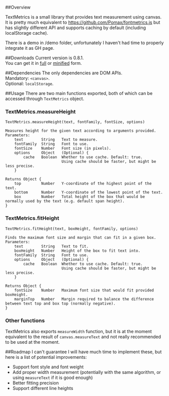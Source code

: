 ##Overview

TextMetrics is a small library that provides text measurement using canvas. It is pretty much equivalent to https://github.com/Pomax/fontmetrics.js but has slightly different API and supports caching by default (including localStorage cache).

There is a demo in /demo folder, unfortunately I haven't had time to properly integrate it as GH page.

##Downloads
Current version is 0.8.1.  
You can get it in [full](dist/textmetrics-0.8.1.js) or [minified](dist/textmetrics-0.8.1.min.js) form.

##Dependencies
The only dependencies are DOM APIs.  
Mandatory: `<canvas>`.  
Optional: `localStorage`.  

##Usage
There are two main functions exported, both of which can be accessed through `TextMetrics` object.

### TextMetrics.measureHeight
    TextMetrics.measureHeight(text, fontFamily, fontSize, options)
    
    Measures height for the given text according to arguments provided.
    Parameters:
        text        String   Text to measure.
        fontFamily  String   Font to use.
        fontSize    Number   Font size (in pixels).
        options     Object   (Optional) { 
            cache   Boolean  Whether to use cache. Default: true.
                             Using cache should be faster, but might be less precise.
        }

    Returns Object {
        top         Number   Y-coordinate of the highest point of the text.
        bottom      Number   Y-coordinate of the lowest point of the text.
        box         Number   Total height of the box that would be normally used by the text (e.g. default span height).
    }

### TextMetrics.fitHeight
    TextMetrics.fitHeight(text, boxHeight, fontFamily, options)
    
    Finds the maximum font size and margin that can fit in a given box.
    Parameters:
        text        String   Text to fit.
        boxHeight   Number   Height of the box to fit text into.
        fontFamily  String   Font to use.
        options     Object   (Optional) { 
            cache   Boolean  Whether to use cache. Default: true.
                             Using cache should be faster, but might be less precise.
        }

    Returns Object {
        fontSize    Number   Maximum font size that would fit provided boxHeight.
        marginTop   Number   Margin required to balance the difference between text top and box top (normally negative).
    }

### Other functions
TextMetrics also exports `measureWidth` function, but it is at the moment equivalent to the result of `canvas.measureText` and not really recommended to be used at the moment.

##Roadmap
I can't guarantee I will have much time to implement these, but here is a list of potential improvements:

* Support font style and font weight
* Add proper width measurement (potentially with the same algorithm, or using `measureText` if it is good enough)
* Better fitting precision
* Support different line heights